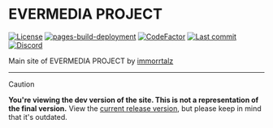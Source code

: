 # EVERMEDIA PROJECT

[![License](https://img.shields.io/badge/license-GPL%20v3-yellow?color=goldenrod)](https://github.com/immorrtalz/evermedia-project/blob/dev/LICENSE)
[![pages-build-deployment](https://github.com/immorrtalz/evermedia-project/actions/workflows/pages/pages-build-deployment/badge.svg?branch=dev)](https://github.com/immorrtalz/evermedia-project/actions/workflows/pages/pages-build-deployment)
[![CodeFactor](https://www.codefactor.io/repository/github/immorrtalz/evermedia-project/badge/dev)](https://www.codefactor.io/repository/github/immorrtalz/evermedia-project[![CodeFactor](https://www.codefactor.io/repository/github/immorrtalz/evermedia-project/badge/dev)](https://www.codefactor.io/repository/github/immorrtalz/evermedia-project/overview/dev))
[![Last commit](https://img.shields.io/github/last-commit/immorrtalz/evermedia-project?color=orange)]()
[![Discord](https://img.shields.io/discord/600372807062519848?label=discord&color=slateblue)](https://discord.gg/GbzYVdF)

Main site of EVERMEDIA PROJECT by [immorrtalz](https://github.com/immorrtalz)

---

> [!CAUTION]
> **You're viewing the dev version of the site. This is not a representation of the final version.**
> View the [current release version](https://github.com/immorrtalz/EVERMEDIA-PROJECT/tree/main), but please keep in mind that it's outdated.